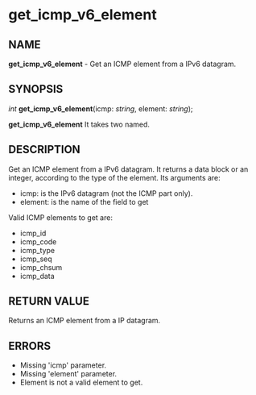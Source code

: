 # get_icmp_v6_element

## NAME

**get_icmp_v6_element** - Get an ICMP element from a IPv6 datagram.

## SYNOPSIS

*int* **get_icmp_v6_element**(icmp: *string*, element: *string*);

**get_icmp_v6_element** It takes two named.


## DESCRIPTION

Get an ICMP element from a IPv6 datagram. It returns a data block or an integer, according to the type of the element. Its arguments are:

- icmp: is the IPv6 datagram (not the ICMP part only).
- element: is the name of the field to get
  
Valid ICMP elements to get are:

- icmp_id
- icmp_code
- icmp_type
- icmp_seq
- icmp_chsum
- icmp_data


## RETURN VALUE

Returns an ICMP element from a IP datagram.

## ERRORS

- Missing 'icmp' parameter.
- Missing 'element' parameter.
- Element is not a valid element to get.
